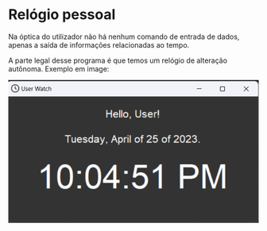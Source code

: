 # Relógio pessoal

<p>Na óptica do utilizador não há nenhum comando de entrada de dados, apenas a saída de informações relacionadas ao tempo.</p>

<p>A parte legal desse programa é que temos um relógio de alteração autônoma. Exemplo em image:</p>

<img src="./foto_test.png" alt="foto_teste">